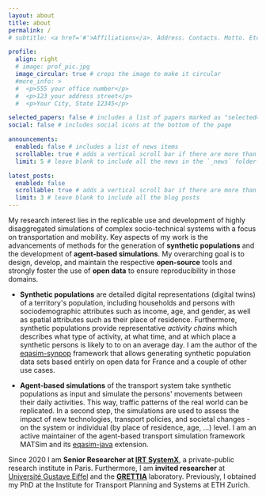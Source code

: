 ```yaml
---
layout: about
title: about
permalink: /
# subtitle: <a href='#'>Affiliations</a>. Address. Contacts. Motto. Etc.

profile:
  align: right
  # image: prof_pic.jpg
  image_circular: true # crops the image to make it circular
  #more_info: >
  #  <p>555 your office number</p>
  #  <p>123 your address street</p>
  #  <p>Your City, State 12345</p>

selected_papers: false # includes a list of papers marked as "selected={true}"
social: false # includes social icons at the bottom of the page

announcements:
  enabled: false # includes a list of news items
  scrollable: true # adds a vertical scroll bar if there are more than 3 news items
  limit: 5 # leave blank to include all the news in the `_news` folder

latest_posts:
  enabled: false
  scrollable: true # adds a vertical scroll bar if there are more than 3 new posts items
  limit: 3 # leave blank to include all the blog posts
---
```


My research interest lies in the replicable use and development of highly disaggregated simulations of complex socio-technical systems with a focus on transportation and mobility. Key aspects of my work is the advancements of methods for the generation of **synthetic populations** and the development of **agent-based simulations**. My overarching goal is to design, develop, and maintain the respective **open-source** tools and strongly foster the use of **open data** to ensure reproducibility in those domains.

- **Synthetic populations** are detailed digital representations (digital twins) of a territory's population, including households and persons with sociodemographic attributes such as income, age, and gender, as well as spatial attributes such as their place of residence. Furthermore, synthetic populations provide representative *activity chains* which describes what type of activity, at what time, and at which place a synthetic persons is likely to to on an average day. I am the author of the [eqasim-synpop](https://eqasim.org/) framework that allows generating synthetic population data sets based entirly on open data for France and a couple of other use cases.

- **Agent-based simulations** of the transport system take synthetic populations as input and simulate the persons' movements between their daily activities. This way, traffic patterns of the real world can be replicated. In a second step, the simulations are used to assess the impact of new technologies, transport policies, and societal changes - on the system or individual (by place of residence, age, ...) level. I am an active maintainer of the agent-based transport simulation framework MATSim and its [eqasim-java](https://eqasim.org/) extension.

Since 2020 I am **Senior Researcher at [IRT SystemX](https://irt-systemx.fr/)**, a private-public research institute in Paris. Furthermore, I am **invited researcher** at [Université Gustave Eiffel](https://www.univ-gustave-eiffel.fr/) and the **[GRETTIA](https://grettia.univ-gustave-eiffel.fr)** laboratory. Previously, I obtained my PhD at the Institute for Transport Planning and Systems at ETH Zurich.